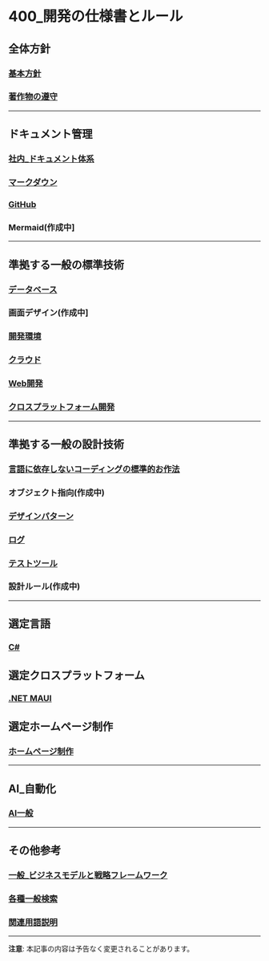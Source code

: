 # 400_開発の仕様書とルール

## 全体方針

### [基本方針](401_DevPolicy.md)

### [著作物の遵守](402_ObservanceOfCopyrightedMaterial.md)

---

## ドキュメント管理

### [社内_ドキュメント体系](411_InHouseDocumentSystem.md)

### [マークダウン](412_Markdown.md)

### [GitHub](413_GitHub.md)

###  Mermaid(作成中]

---

## 準拠する一般の標準技術

### [データベース](421_DB_00_TableOfContents.md)

###  画面デザイン(作成中]

### [開発環境](423_DevelopmentEnvironment.md)

### [クラウド](424_Cloud.md)

### [Web開発](425_WebDevelopment.md)

### [クロスプラットフォーム開発](426_Cross-platformDevelopment.md)

---

## 準拠する一般の設計技術

### [言語に依存しないコーディングの標準的お作法](432_Language-independentStandardCodingRules_00_TableOfContents.md)

### オブジェクト指向(作成中)

### [デザインパターン](434_DesignPatterns_00_TableOfContents.md)

### [ログ](436_Log.md)

### [テストツール](437_TestTool.md)

### 設計ルール(作成中)

---

## 選定言語

### [C#](441_CSharp_00_TableOfContents.md)

## 選定クロスプラットフォーム

### [.NET MAUI](443_NETMAUI_00_TableOfContents.md)

## 選定ホームページ制作

### [ホームページ制作](448_HP_00_TableOfContents.md)

---

## AI_自動化

### [AI一般](451_AI_Base.md)

---

## その他参考

### [一般_ビジネスモデルと戦略フレームワーク](461_BusinessModelAndStrategyFramework.md)

### [各種一般検索](462_GeneralSearch.md)

### [関連用語説明](463_WordDef_Net.md)

---

**注意**: 本記事の内容は予告なく変更されることがあります。
